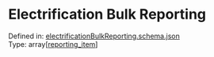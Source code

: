 
Electrification Bulk Reporting
==============================
  
Defined in: [electrificationBulkReporting.schema.json](https://ira-rebates.labworks.org/schemas/electrificationBulkReporting)  
Type: array[[reporting_item](reporting_item.md)]
